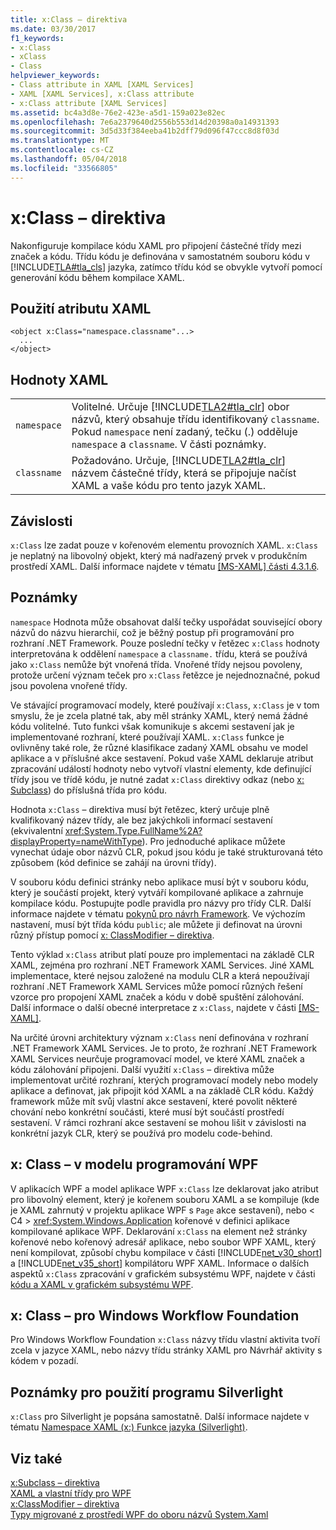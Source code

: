 ```yaml
---
title: x:Class – direktiva
ms.date: 03/30/2017
f1_keywords:
- x:Class
- xClass
- Class
helpviewer_keywords:
- Class attribute in XAML [XAML Services]
- XAML [XAML Services], x:Class attribute
- x:Class attribute [XAML Services]
ms.assetid: bc4a3d8e-76e2-423e-a5d1-159a023e82ec
ms.openlocfilehash: 7e6a2379640d2556b553d14d20398a0a14931393
ms.sourcegitcommit: 3d5d33f384eeba41b2dff79d096f47ccc8d8f03d
ms.translationtype: MT
ms.contentlocale: cs-CZ
ms.lasthandoff: 05/04/2018
ms.locfileid: "33566805"
---
```

# <a name="xclass-directive"></a>x:Class – direktiva
Nakonfiguruje kompilace kódu XAML pro připojení částečné třídy mezi značek a kódu. Třídu kódu je definována v samostatném souboru kódu v [!INCLUDE[TLA#tla_cls](../../../includes/tlasharptla-cls-md.md)] jazyka, zatímco třídu kód se obvykle vytvoří pomocí generování kódu během kompilace XAML.  
  
## <a name="xaml-attribute-usage"></a>Použití atributu XAML  
  
```  
<object x:Class="namespace.classname"...>  
  ...  
</object>  
```  
  
## <a name="xaml-values"></a>Hodnoty XAML  
  
|||  
|-|-|  
|`namespace`|Volitelné. Určuje [!INCLUDE[TLA2#tla_clr](../../../includes/tla2sharptla-clr-md.md)] obor názvů, který obsahuje třídu identifikovaný `classname`. Pokud `namespace` není zadaný, tečku (.) odděluje `namespace` a `classname`. V části poznámky.|  
|`classname`|Požadováno. Určuje, [!INCLUDE[TLA2#tla_clr](../../../includes/tla2sharptla-clr-md.md)] názvem částečné třídy, která se připojuje načíst XAML a vaše kódu pro tento jazyk XAML.|  
  
## <a name="dependencies"></a>Závislosti  
 `x:Class` lze zadat pouze v kořenovém elementu provozních XAML. `x:Class` je neplatný na libovolný objekt, který má nadřazený prvek v produkčním prostředí XAML. Další informace najdete v tématu [ \[MS-XAML\] části 4.3.1.6](http://go.microsoft.com/fwlink/?LinkId=114525).  
  
## <a name="remarks"></a>Poznámky  
 `namespace` Hodnota může obsahovat další tečky uspořádat související obory názvů do názvu hierarchií, což je běžný postup při programování pro rozhraní .NET Framework. Pouze poslední tečky v řetězec `x:Class` hodnoty interpretována k oddělení `namespace` a `classname.` třídu, která se používá jako `x:Class` nemůže být vnořená třída. Vnořené třídy nejsou povoleny, protože určení význam teček pro `x:Class` řetězce je nejednoznačné, pokud jsou povolena vnořené třídy.  
  
 Ve stávající programovací modely, které používají `x:Class`, `x:Class` je v tom smyslu, že je zcela platné tak, aby měl stránky XAML, který nemá žádné kódu volitelné. Tuto funkci však komunikuje s akcemi sestavení jak je implementované rozhraní, které používají XAML. `x:Class` funkce je ovlivněny také role, že různé klasifikace zadaný XAML obsahu ve model aplikace a v příslušné akce sestavení. Pokud vaše XAML deklaruje atribut zpracování událostí hodnoty nebo vytvoří vlastní elementy, kde definující třídy jsou ve třídě kódu, je nutné zadat `x:Class` direktivy odkaz (nebo [x: Subclass](../../../docs/framework/xaml-services/x-subclass-directive.md)) do příslušná třída pro kódu.  
  
 Hodnota `x:Class` – direktiva musí být řetězec, který určuje plně kvalifikovaný název třídy, ale bez jakýchkoli informací sestavení (ekvivalentní <xref:System.Type.FullName%2A?displayProperty=nameWithType>). Pro jednoduché aplikace můžete vynechat údaje obor názvů CLR, pokud jsou kódu je také strukturovaná této způsobem (kód definice se zahájí na úrovni třídy).  
  
 V souboru kódu definici stránky nebo aplikace musí být v souboru kódu, který je součástí projekt, který vytváří kompilované aplikace a zahrnuje kompilace kódu. Postupujte podle pravidla pro názvy pro třídy CLR. Další informace najdete v tématu [pokynů pro návrh Framework](../../../docs/standard/design-guidelines/index.md). Ve výchozím nastavení, musí být třída kódu `public`; ale můžete ji definovat na úrovni různý přístup pomocí [x: ClassModifier – direktiva](../../../docs/framework/xaml-services/x-classmodifier-directive.md).  
  
 Tento výklad `x:Class` atribut platí pouze pro implementaci na základě CLR XAML, zejména pro rozhraní .NET Framework XAML Services. Jiné XAML implementace, které nejsou založené na modulu CLR a která nepoužívají rozhraní .NET Framework XAML Services může pomocí různých řešení vzorce pro propojení XAML značek a kódu v době spuštění zálohování. Další informace o další obecné interpretace z `x:Class`, najdete v části [ \[MS-XAML\]](http://go.microsoft.com/fwlink/?LinkId=114525).  
  
 Na určité úrovni architektury význam `x:Class` není definována v rozhraní .NET Framework XAML Services. Je to proto, že rozhraní .NET Framework XAML Services neurčuje programovací model, ve které XAML značek a kódu zálohování připojeni. Další využití `x:Class` – direktiva může implementovat určité rozhraní, kterých programovací modely nebo modely aplikace a definovat, jak připojit kód XAML a na základě CLR kódu. Každý framework může mít svůj vlastní akce sestavení, které povolit některé chování nebo konkrétní součásti, které musí být součástí prostředí sestavení. V rámci rozhraní akce sestavení se mohou lišit v závislosti na konkrétní jazyk CLR, který se používá pro modelu code-behind.  
  
## <a name="xclass-in-the-wpf-programming-model"></a>x: Class – v modelu programování WPF  
 V aplikacích WPF a model aplikace WPF `x:Class` lze deklarovat jako atribut pro libovolný element, který je kořenem souboru XAML a se kompiluje (kde je XAML zahrnutý v projektu aplikace WPF s `Page` akce sestavení), nebo < C4 > <xref:System.Windows.Application>  kořenové v definici aplikace kompilované aplikace WPF. Deklarování `x:Class` na element než stránky kořenové nebo kořenový adresář aplikace, nebo soubor WPF XAML, který není kompilovat, způsobí chybu kompilace v části [!INCLUDE[net_v30_short](../../../includes/net-v30-short-md.md)] a [!INCLUDE[net_v35_short](../../../includes/net-v35-short-md.md)] kompilátoru WPF XAML. Informace o dalších aspektů `x:Class` zpracování v grafickém subsystému WPF, najdete v části [kódu a XAML v grafickém subsystému WPF](../../../docs/framework/wpf/advanced/code-behind-and-xaml-in-wpf.md).  
  
## <a name="xclass-for-windows-workflow-foundation"></a>x: Class – pro Windows Workflow Foundation  
 Pro Windows Workflow Foundation `x:Class` názvy třídu vlastní aktivita tvoří zcela v jazyce XAML, nebo názvy třídu stránky XAML pro Návrhář aktivity s kódem v pozadí.  
  
## <a name="silverlight-usage-notes"></a>Poznámky pro použití programu Silverlight  
 `x:Class` pro Silverlight je popsána samostatně. Další informace najdete v tématu [Namespace XAML (x:) Funkce jazyka (Silverlight)](http://go.microsoft.com/fwlink/?LinkId=199081).  
  
## <a name="see-also"></a>Viz také  
 [x:Subclass – direktiva](../../../docs/framework/xaml-services/x-subclass-directive.md)  
 [XAML a vlastní třídy pro WPF](../../../docs/framework/wpf/advanced/xaml-and-custom-classes-for-wpf.md)  
 [x:ClassModifier – direktiva](../../../docs/framework/xaml-services/x-classmodifier-directive.md)  
 [Typy migrované z prostředí WPF do oboru názvů System.Xaml](../../../docs/framework/xaml-services/types-migrated-from-wpf-to-system-xaml.md)
